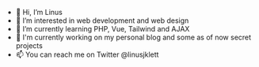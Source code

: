 - 👋 Hi, I’m Linus
- 👀 I’m interested in web development and web design
- 🌱 I’m currently learning PHP, Vue, Tailwind and AJAX
- 🚧 I'm currently working on my personal blog and some as of now secret projects
- 📫 You can reach me on Twitter @linusjklett
